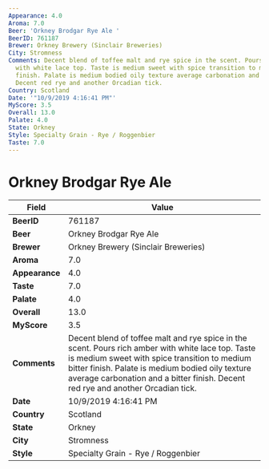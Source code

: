 ```yaml
---
Appearance: 4.0
Aroma: 7.0
Beer: 'Orkney Brodgar Rye Ale '
BeerID: 761187
Brewer: Orkney Brewery (Sinclair Breweries)
City: Stromness
Comments: Decent blend of toffee malt and rye spice in the scent. Pours rich amber
  with white lace top. Taste is medium sweet with spice transition to medium bitter
  finish. Palate is medium bodied oily texture average carbonation and a bitter finish.
  Decent red rye and another Orcadian tick.
Country: Scotland
Date: '"10/9/2019 4:16:41 PM"'
MyScore: 3.5
Overall: 13.0
Palate: 4.0
State: Orkney
Style: Specialty Grain - Rye / Roggenbier
Taste: 7.0
---
```


# Orkney Brodgar Rye Ale 

| Field         | Value |
|---------------|-------|
| **BeerID** | 761187 |
| **Beer** | Orkney Brodgar Rye Ale  |
| **Brewer** | Orkney Brewery (Sinclair Breweries) |
| **Aroma** | 7.0 |
| **Appearance** | 4.0 |
| **Taste** | 7.0 |
| **Palate** | 4.0 |
| **Overall** | 13.0 |
| **MyScore** | 3.5 |
| **Comments** | Decent blend of toffee malt and rye spice in the scent. Pours rich amber with white lace top. Taste is medium sweet with spice transition to medium bitter finish. Palate is medium bodied oily texture average carbonation and a bitter finish. Decent red rye and another Orcadian tick. |
| **Date** | 10/9/2019 4:16:41 PM |
| **Country** | Scotland |
| **State** | Orkney |
| **City** | Stromness |
| **Style** | Specialty Grain - Rye / Roggenbier |
